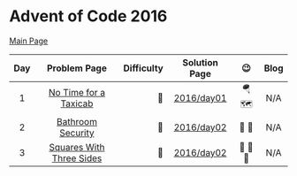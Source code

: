 # Advent of Code 2016

[Main Page](https://adventofcode.com/2016)

| Day |                         Problem Page                         | Difficulty |       Solution Page       |         :wink:          | Blog |
|:--:|:------------------------------------------------------------:| ---: |:-------------------------:|:-----------------------:| :---: |
|  1 | [No Time for a Taxicab](https://adventofcode.com/2016/day/1) | :star2: | [2016/day01](/2016/day01) | :parachute: :world_map: | N/A |
|  2 |   [Bathroom Security](https://adventofcode.com/2016/day/2)   | :star2: | [2016/day02](/2016/day02) |         :bath: :closed_lock_with_key:         | N/A |
|  3  |   [Squares With Three Sides](https://adventofcode.com/2016/day/3)   | :star2: | [2016/day02](/2016/day03) |         :small_red_triangle: :small_red_triangle: :small_red_triangle:          | N/A |
